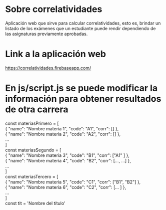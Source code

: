 # Sobre correlatividades
Aplicación web que sirve para calcular correlatividades, esto es, brindar un listado de los exámenes que un estudiante puede rendir dependiendo de las asignaturas previamente aprobadas.

# Link a la aplicación web
https://correlatividades.firebaseapp.com/ 

# En js/script.js se puede modificar la información para obtener resultados de otra carrera
const materiasPrimero = [  
    { "name": "Nombre materia 1", "code": "A1", "corr": [] },  
    { "name": "Nombre materia 2", "code": "A2", "corr": [] },  
    ...  
]  
const materiasSegundo = [  
    { "name": "Nombre materia 3", "code": "B1", "corr": ["A1" ] },  
    { "name": "Nombre materia 4", "code": "B2", "corr": [..., ...] },  
    ...  
]  
const materiasTercero = [  
    { "name": "Nombre materia 5", "code": "C1", "corr": ["B1", "B2"] },  
    { "name": "Nombre materia 6", "code": "C2", "corr": [... ] },  
    ...  
]  
const tit = 'Nombre del título'  
